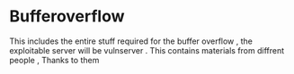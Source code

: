 # Bufferoverflow
This includes the entire stuff required for the buffer overflow , the exploitable server will be vulnserver . This contains materials from diffrent people , Thanks to them 
